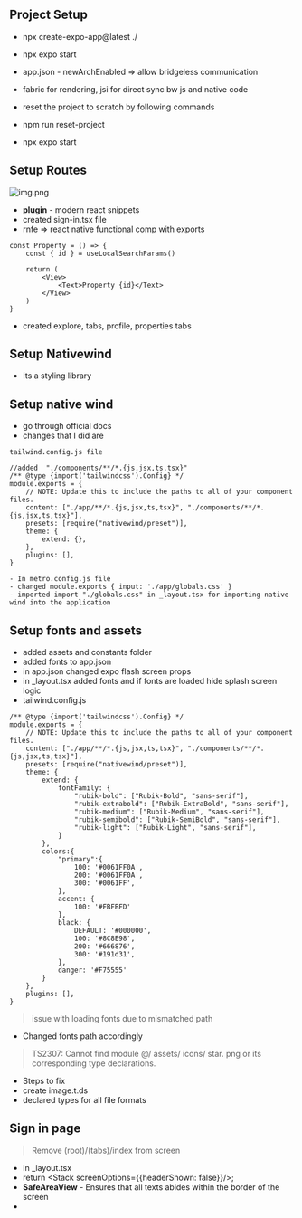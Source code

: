 ## Project Setup
- npx create-expo-app@latest ./
- npx expo start

- app.json - newArchEnabled => allow bridgeless communication

- fabric for rendering, jsi for direct sync bw js and native code

- reset the project to scratch by following commands

- npm run reset-project

- npx expo start

## Setup Routes

![img.png](img.png)

- **plugin** - modern react snippets
- created sign-in.tsx file
- rnfe => react native functional comp with exports

```aiignore
const Property = () => {
    const { id } = useLocalSearchParams()

    return (
        <View>
            <Text>Property {id}</Text>
        </View>
    )
}
```
- created explore, tabs, profile, properties tabs


## Setup Nativewind
- Its a styling library

## Setup native wind
- go through official docs
- changes that I did are
```aiignore
tailwind.config.js file

//added  "./components/**/*.{js,jsx,ts,tsx}"
/** @type {import('tailwindcss').Config} */
module.exports = {
    // NOTE: Update this to include the paths to all of your component files.
    content: ["./app/**/*.{js,jsx,ts,tsx}", "./components/**/*.{js,jsx,ts,tsx}"],
    presets: [require("nativewind/preset")],
    theme: {
        extend: {},
    },
    plugins: [],
}

- In metro.config.js file
- changed module.exports { input: './app/globals.css' }
- imported import "./globals.css" in _layout.tsx for importing native wind into the application

```
## Setup fonts and assets
- added assets and constants folder
- added fonts to app.json
- in app.json changed expo flash screen props
- in _layout.tsx added fonts and if fonts are loaded hide splash screen logic
- tailwind.config.js
```aiignore
/** @type {import('tailwindcss').Config} */
module.exports = {
    // NOTE: Update this to include the paths to all of your component files.
    content: ["./app/**/*.{js,jsx,ts,tsx}", "./components/**/*.{js,jsx,ts,tsx}"],
    presets: [require("nativewind/preset")],
    theme: {
        extend: {
            fontFamily: {
                "rubik-bold": ["Rubik-Bold", "sans-serif"],
                "rubik-extrabold": ["Rubik-ExtraBold", "sans-serif"],
                "rubik-medium": ["Rubik-Medium", "sans-serif"],
                "rubik-semibold": ["Rubik-SemiBold", "sans-serif"],
                "rubik-light": ["Rubik-Light", "sans-serif"],
            }
        },
        colors:{
            "primary":{
                100: '#0061FF0A',
                200: '#0061FF0A',
                300: '#0061FF',
            },
            accent: {
                100: '#FBFBFD'
            },
            black: {
                DEFAULT: '#000000',
                100: '#8C8E98',
                200: '#666876',
                300: '#191d31',
            },
            danger: '#F75555'
        }
    },
    plugins: [],
}
```
> issue with loading fonts due to mismatched path
- Changed fonts path accordingly

> TS2307: Cannot find module @/ assets/ icons/ star. png or its corresponding type declarations.
- Steps to fix
- create image.t.ds
- declared types for all file formats

## Sign in page
> Remove (root)/(tabs)/index from screen
- in _layout.tsx 
- return <Stack screenOptions={{headerShown: false}}/>;
- **SafeAreaView** - Ensures that all texts abides within the border of the screen
- 
